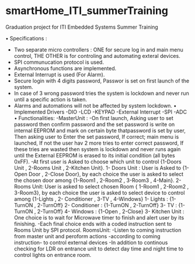 # smartHome_ITI_summerTraining
Graduation project for ITI Embedded Systems Summer Training

• Specifications :
- Two separate micro controllers :
    ONE for secure log in and main menu control, THE OTHER is for controling and automating exteral devices.
- SPI communucation protocol is used.
- Asynchronous functions are implemented.
- External Interrupt is used (For Alarm).
- Secure login with 4 digits password, Passwor is set on first launch of the system.
- In case of 3 wrong password tries the system is lockdown and never run until a specific action is taken.
- Alarms and automations will not be affected by system lockdown.
• Implemented Drivers
-DIO
-LCD
-KEYPAD
-External Interrupt
-SPI
-ADC
• Functionalities:
-MasterUnit : 
  -On first launch, Asking user to set password then confirm password and the set password is write on internal EEPROM and mark on certain byte thatpassword is set by
  user, Then asking user to Enter the set password, If correct; main menu is launched, If not the user hav 2 more tries to enter correct password, If these tries are
  wasted then system is lockdown and never runs again until the External EEPROM is erased to its initial condition (all bytes 0xFF).
  -At first user is Asked to choose which unit to control {1-Doors Unit , 2-Rooms Unit , 2-Kitchen Unit}.
        1- Doors Unit :
        User is Asked to {1-Open Door , 2-Close Door}, by each choice the user is asked to select the chosen door among {1-Room1 , 2-Room2 , 3-Room3 , 4-Main}.
        2- Rooms Unit:
        User is asked to select chosen Room { 1-Room1 , 2-Room2 , 3-Room3},
        by each choice the user is asked to select device to control among {1-Lights , 2- Conditioner , 3-TV , 4-Windows}
        1- Lights : {1-TurnON , 2-TurnOff}
        2- Conditioner : {1-TurnON , 2-TurnOff}
        3- TV : {1-TurnON , 2-TurnOff}
        4- Windows : {1-Open , 2-Close}
        3- Kitchen Unit :
        One choice is to wait for Microwave timer to finish and alert user by its finishing.
  -Each final choice ends with a coded instruction sent to Rooms Unit by SPI protocol.
RoomsUnit:
-Listen to coming instruction from master unit and peroform actions -according to coming instruction- to control external devices
-In addition to continous checking for LDR on entrance unit to detect day time and night time to control lights on entrance room.
